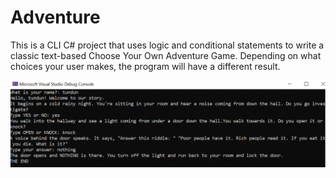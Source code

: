 # Adventure
This is a CLI C# project that uses logic and conditional statements to write a classic text-based Choose Your Own Adventure Game. Depending on what choices your user makes, the program will have a different result.

![](/Capture.Gif)
